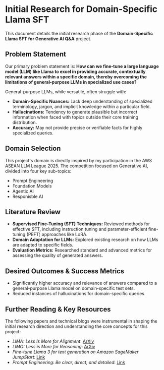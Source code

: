 # Initial Research for Domain-Specific Llama SFT

This document details the initial research phase of the **Domain-Specific Llama SFT for Generative AI Q&A** project.

## Problem Statement

Our primary problem statement is: **How can we fine-tune a large language model (LLM) like Llama to excel in providing accurate, contextually relevant answers within a specific domain, thereby overcoming the limitations of general-purpose LLMs in specialized use cases?**

General-purpose LLMs, while versatile, often struggle with:
* **Domain-Specific Nuances:** Lack deep understanding of specialized terminology, jargon, and implicit knowledge within a particular field.
* **Hallucinations:** Tendency to generate plausible but incorrect information when faced with topics outside their core training distribution.
* **Accuracy:** May not provide precise or verifiable facts for highly specialized queries.


## Domain Selection

This project's domain is directly inspired by my participation in the AWS ASEAN LLM League 2025. The competition focused on Generative AI, divided into four key sub-topics:
- Prompt Engineering
- Foundation Models
- Agentic AI
- Responisble AI


## Literature Review

* **Supervised Fine-Tuning (SFT) Techniques:** Reviewed methods for effective SFT, including instruction tuning and parameter-efficient fine-tuning (PEFT) approaches like LoRA.
* **Domain Adaptation for LLMs:** Explored existing research on how LLMs are adapted to specific fields.
* **Evaluation Metrics:** Researched standard and advanced metrics for assessing the quality of generated answers.


## Desired Outcomes & Success Metrics

* Significantly higher accuracy and relevance of answers compared to a general-purpose Llama model on domain-specific test sets.
* Reduced instances of hallucinations for domain-specific queries.


## Further Reading & Key Resources

The following papers and technical blogs were instrumental in shaping the initial research direction and understanding the core concepts for this project:
- *LIMA: Less Is More for Alignment*: [ArXiv](https://arxiv.org/abs/2305.11206)
- *LIMO: Less is More for Reasoning*: [ArXiv](https://arxiv.org/abs/2502.03387)
- *Fine-tune Llama 3 for text generation on Amazon SageMaker JumpStart*: [Link](https://aws.amazon.com/blogs/machine-learning/fine-tune-llama-3-for-text-generation-on-amazon-sagemaker-jumpstart/)
- *Prompt Engineering: Be clear, direct, and detailed*: [Link](https://docs.anthropic.com/en/docs/build-with-claude/prompt-engineering/be-clear-and-direct)